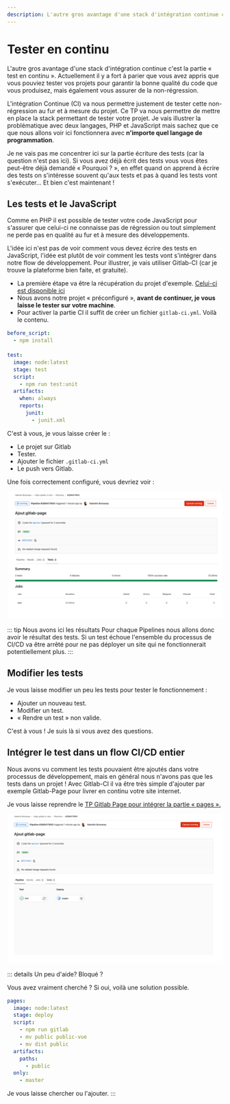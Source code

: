 ```yaml
---
description: L'autre gros avantage d'une stack d'intégration continue c'est la partie « test en continu ». Actuellement il y a fort à parier que vous avez appris que vous pouviez tester vos projets pour garantir la bonne qualité du code que vous produisez, mais également vous assurer de la non-régression.
---
```


# Tester en continu

L'autre gros avantage d'une stack d'intégration continue c'est la partie « test en continu ». Actuellement il y a fort à parier que vous avez appris que vous pouviez tester vos projets pour garantir la bonne qualité du code que vous produisez, mais également vous assurer de la non-régression.

L'intégration Continue (CI) va nous permettre justement de tester cette non-régression au fur et à mesure du projet. Ce TP va nous permettre de mettre en place la stack permettant de tester votre projet. Je vais illustrer la problématique avec deux langages, PHP et JavaScript mais sachez que ce que nous allons voir ici fonctionnera avec **n'importe quel langage de programmation**.

Je ne vais pas me concentrer ici sur la partie écriture des tests (car la question n'est pas ici). Si vous avez déjà écrit des tests vous vous êtes peut-être déjà demandé « Pourquoi ? », en effet quand on apprend à écrire des tests on s'intéresse souvent qu'aux tests et pas à quand les tests vont s'exécuter… Et bien c'est maintenant !

## Les tests et le JavaScript

Comme en PHP il est possible de tester votre code JavaScript pour s'assurer que celui-ci ne connaisse pas de régression ou tout simplement ne perde pas en qualité au fur et à mesure des développements.

L'idée ici n'est pas de voir comment vous devez écrire des tests en JavaScript, l'idée est plutôt de voir comment les tests vont s'intégrer dans notre flow de développement. Pour illustrer, je vais utiliser Gitlab-CI (car je trouve la plateforme bien faite, et gratuite).

- La première étape va être la récupération du projet d'exemple. [Celui-ci est disponible ici](/sample/vite-project-with-test.zip)
- Nous avons notre projet « préconfiguré », **avant de continuer, je vous laisse le tester sur votre machine**.
- Pour activer la partie CI il suffit de créer un fichier `gitlab-ci.yml`. Voilà le contenu.

```yml
before_script:
  - npm install

test:
  image: node:latest
  stage: test
  script:
    - npm run test:unit
  artifacts:
    when: always
    reports:
      junit:
        - junit.xml
```

C'est à vous, je vous laisse créer le :

- Le projet sur Gitlab
- Tester.
- Ajouter le fichier `.gitlab-ci.yml`
- Le push vers Gitlab.

Une fois correctement configuré, vous devriez voir :

![Résultat](../ressources/tests_results.png)

::: tip Nous avons ici les résultats
Pour chaque Pipelines nous allons donc avoir le résultat des tests. Si un test échoue l'ensemble du processus de CI/CD va être arrêté pour ne pas déployer un site qui ne fonctionnerait potentiellement plus.
:::

## Modifier les tests

Je vous laisse modifier un peu les tests pour tester le fonctionnement :

- Ajouter un nouveau test.
- Modifier un test.
- « Rendre un test » non valide.

C'est à vous ! Je suis là si vous avez des questions.

## Intégrer le test dans un flow CI/CD entier

Nous avons vu comment les tests pouvaient être ajoutés dans votre processus de développement, mais en général nous n'avons pas que les tests dans un projet ! Avec Gitlab-CI il va être très simple d'ajouter par exemple Gitlab-Page pour livrer en continu votre site internet.

Je vous laisse reprendre le [TP Gitlab Page pour intégrer la partie « pages ».](../pages.md#deployer-un-site-vuejs)

![Résultat](../ressources/with_pages.png)

::: details Un peu d'aide? Bloqué ?

Vous avez vraiment cherché ? Si oui, voilà une solution possible.

```yml
pages:
  image: node:latest
  stage: deploy
  script:
    - npm run gitlab
    - mv public public-vue
    - mv dist public
  artifacts:
    paths:
      - public
  only:
    - master
```

Je vous laisse chercher ou l'ajouter.
:::
